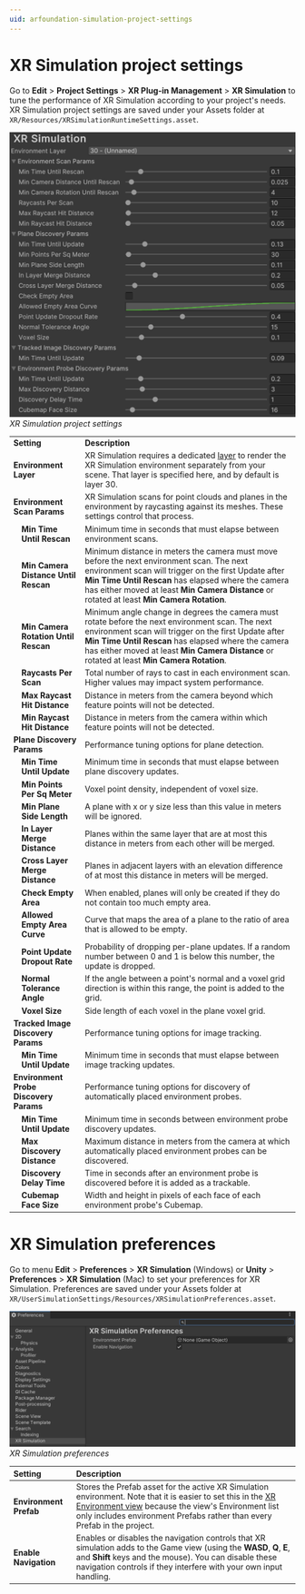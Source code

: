 ```yaml
---
uid: arfoundation-simulation-project-settings
---
```

# XR Simulation project settings

Go to **Edit** > **Project Settings** > **XR Plug-in Management** > **XR Simulation** to tune the performance of XR Simulation according to your project's needs. XR Simulation project settings are saved under your Assets folder at `XR/Resources/XRSimulationRuntimeSettings.asset`.

![XR Simulation project settings](../images/simulation-project-settings.png)<br/>*XR Simulation project settings*

<table>
  <tr>
   <td colspan="2"><strong>Setting</strong></td>
   <td><strong>Description</strong></td>
  </tr>
  <tr>
   <td colspan="2"><strong>Environment Layer</strong></td>
   <td>XR Simulation requires a dedicated <a href="https://docs.unity3d.com/Manual/Layers.html">layer</a> to render the XR Simulation environment separately from your scene. That layer is specified here, and by default is layer 30.</td>
  </tr>
  <tr>
   <td colspan="2"><strong>Environment Scan Params</strong></td>
   <td>XR Simulation scans for point clouds and planes in the environment by raycasting against its meshes. These settings control that process.</td>
  </tr>
  <tr>
   <td></td>
   <td><strong>Min Time Until Rescan</strong></td>
   <td>Minimum time in seconds that must elapse between environment scans.</td>
  </tr>
  <tr>
   <td></td>
   <td><strong>Min Camera Distance Until Rescan</strong></td>
   <td>Minimum distance in meters the camera must move before the next environment scan. The next environment scan will trigger on the first Update after <strong>Min Time Until Rescan</strong> has elapsed where the camera has either moved at least <strong>Min Camera Distance</strong> or rotated at least <strong>Min Camera Rotation</strong>.</td>
  </tr>
  <tr>
   <td></td>
   <td><strong>Min Camera Rotation Until Rescan</strong></td>
   <td>Minimum angle change in degrees the camera must rotate before the next environment scan. The next environment scan will trigger on the first Update after <strong>Min Time Until Rescan</strong> has elapsed where the camera has either moved at least <strong>Min Camera Distance</strong> or rotated at least <strong>Min Camera Rotation</strong>.</td>
  </tr>
  <tr>
   <td></td>
   <td><strong>Raycasts Per Scan</strong></td>
   <td>Total number of rays to cast in each environment scan. Higher values may impact system performance.</td>
  </tr>
  <tr>
   <td></td>
   <td><strong>Max Raycast Hit Distance</strong></td>
   <td>Distance in meters from the camera beyond which feature points will not be detected.</td>
  </tr>
  <tr>
   <td></td>
   <td><strong>Min Raycast Hit Distance</strong></td>
   <td>Distance in meters from the camera within which feature points will not be detected.</td>
  </tr>
   <td colspan="2"><strong>Plane Discovery Params</strong></td>
   <td>Performance tuning options for plane detection.</td>
  </tr>
  <tr>
   <td></td>
   <td><strong>Min Time Until Update</strong></td>
   <td>Minimum time in seconds that must elapse between plane discovery updates.</td>
  </tr>
  <tr>
   <td></td>
   <td><strong>Min Points Per Sq Meter</strong></td>
   <td>Voxel point density, independent of voxel size.</td>
  </tr>
  <tr>
   <td></td>
   <td><strong>Min Plane Side Length</strong></td>
   <td>A plane with x or y size less than this value in meters will be ignored.</td>
  </tr>
  <tr>
   <td></td>
   <td><strong>In Layer Merge Distance</strong></td>
   <td>Planes within the same layer that are at most this distance in meters from each other will be merged.</td>
  </tr>
  <tr>
   <td></td>
   <td><strong>Cross Layer Merge Distance</strong></td>
   <td>Planes in adjacent layers with an elevation difference of at most this distance in meters will be merged.</td>
  </tr>
  <tr>
   <td></td>
   <td><strong>Check Empty Area</strong></td>
   <td>When enabled, planes will only be created if they do not contain too much empty area.</td>
  </tr>
  <tr>
   <td></td>
   <td><strong>Allowed Empty Area Curve</strong></td>
   <td>Curve that maps the area of a plane to the ratio of area that is allowed to be empty.</td>
  </tr>
  <tr>
   <td></td>
   <td><strong>Point Update Dropout Rate</strong></td>
   <td>Probability of dropping per-plane updates. If a random number between 0 and 1 is below this number, the update is dropped.</td>
  </tr>
  <tr>
   <td></td>
   <td><strong>Normal Tolerance Angle</strong></td>
   <td>If the angle between a point's normal and a voxel grid direction is within this range, the point is added to the grid.</td>
  </tr>
  <tr>
   <td></td>
   <td><strong>Voxel Size</strong></td>
   <td>Side length of each voxel in the plane voxel grid.</td>
  </tr>
  <tr>
   <td colspan="2"><strong>Tracked Image Discovery Params</strong></td>
   <td>Performance tuning options for image tracking.</td>
  </tr>
  <tr>
   <td></td>
   <td><strong>Min Time Until Update</strong></td>
   <td>Minimum time in seconds that must elapse between image tracking updates.</td>
  </tr>
  <tr>
  <tr>
   <td colspan="2"><strong>Environment Probe Discovery Params</strong></td>
   <td>Performance tuning options for discovery of automatically placed environment probes.</td>
  </tr>
  <tr>
   <td></td>
   <td><strong>Min Time Until Update</strong></td>
   <td>Minimum time in seconds between environment probe discovery updates.</td>
  </tr>
  <tr>
   <td></td>
   <td><strong>Max Discovery Distance</strong></td>
   <td>Maximum distance in meters from the camera at which automatically placed environment probes can be discovered.</td>
  </tr>
  <tr>
   <td></td>
   <td><strong>Discovery Delay Time</strong></td>
   <td>Time in seconds after an environment probe is discovered before it is added as a trackable.</td>
  </tr>
  <tr>
   <td></td>
   <td><strong>Cubemap Face Size</strong></td>
   <td>Width and height in pixels of each face of each environment probe's Cubemap.</td>
  </tr>
</table>

# XR Simulation preferences

Go to menu **Edit** > **Preferences** > **XR Simulation** (Windows) or **Unity** > **Preferences** > **XR Simulation** (Mac) to set your preferences for XR Simulation. Preferences are saved under your Assets folder at `XR/UserSimulationSettings/Resources/XRSimulationPreferences.asset`.

![XR Simulation preferences](../images/simulation-preferences.png)<br/>*XR Simulation preferences*

| Setting | Description |
| :------ | :---------- |
| **Environment Prefab** | Stores the Prefab asset for the active XR Simulation environment. Note that it is easier to set this in the [XR Environment view](xref:arfoundation-simulation-xr-environment-view) because the view's Environment list only includes environment Prefabs rather than every Prefab in the project. |
| **Enable Navigation** | Enables or disables the navigation controls that XR simulation adds to the Game view (using the **WASD**, **Q**, **E**, and **Shift** keys and the mouse). You can disable these navigation controls if they interfere with your own input handling. |
